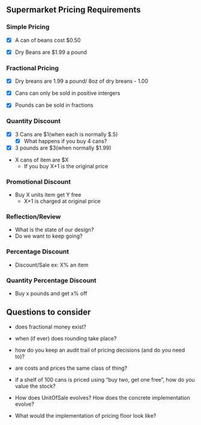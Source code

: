 ## Supermarket Pricing Requirements

###  Simple Pricing
- [x] A can of beans cost $0.50
- [x] Dry Beans are $1.99 a pound



### Fractional Pricing
- [x] Dry breans are 1.99 a pound/ 8oz of dry breans - 1.00
- [x] Cans can only be sold in positive intergers
- [x] Pounds can be sold in fractions


### Quantity Discount
- [x] 3 Cans are $1(when each is normally $.5)
  - [x] What happens if you buy 4 cans?
- [x] 3 pounds are $3(when normally $1.99)
- X cans of item are $X
  - If you buy X+1 is the original price


### Promotional Discount
- Buy X units item  get Y free
  - X+1 is charged at original price

### Reflection/Review
- What is the state of our design?
- Do we want to keep going?

### Percentage Discount
- Discount/Sale ex: X% an item


### Quantity Percentage Discount
- Buy x pounds and get x% off



## Questions to consider

- does fractional money exist?
- when (if ever) does rounding take place?
- how do you keep an audit trail of pricing decisions (and do you need to)?
- are costs and prices the same class of thing?
- if a shelf of 100 cans is priced using “buy two, get one free”, how do you value the stock?


- How does UnitOfSale evolves? How does the concrete implementation evolve?
- What would the implementation of pricing floor look like?